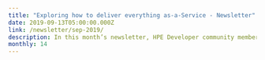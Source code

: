 ```yaml
---
title: "Exploring how to deliver everything as-a-Service - Newsletter"
date: 2019-09-13T05:00:00.000Z
link: /newsletter/sep-2019/
description: In this month’s newsletter, HPE Developer community members offer tutorials and advice on how to deliver applications and other solutions as-a-Service.
monthly: 14
---
```

            
